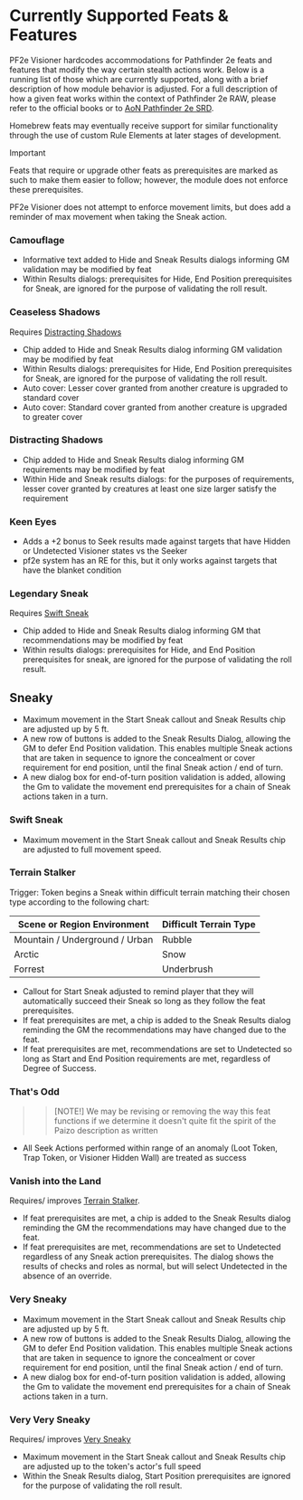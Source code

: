# Currently Supported Feats & Features
PF2e Visioner hardcodes accommodations for Pathfinder 2e feats and features that modify the way certain stealth actions work. Below is a running list of those which are currently supported, along with a brief description of how module behavior is adjusted. For a full description of how a given feat works within the context of Pathfinder 2e RAW, please refer to the official books or to [AoN Pathfinder 2e SRD](https://2e.aonprd.com/Feats.aspx).

Homebrew feats may eventually receive support for similar functionality through the use of custom Rule Elements at later stages of development.


> [!IMPORTANT]
> Feats that require or upgrade other feats as prerequisites are marked as such to make them easier to follow; however, the module does not enforce these prerequisites.
>
> PF2e Visioner does not attempt to enforce movement limits, but does add a reminder of max movement when taking the Sneak action.

### Camouflage
- Informative text added to Hide and Sneak Results dialogs informing GM validation may be modified by feat
- Within Results dialogs: prerequisites for Hide, End Position prerequisites for Sneak, are ignored for the purpose of validating the roll result.

### Ceaseless Shadows
Requires [Distracting Shadows](#distracting-shadows)
- Chip added to Hide and Sneak Results dialog informing GM validation may be modified by feat
- Within Results dialogs: prerequisites for Hide, End Position prerequisites for Sneak, are ignored for the purpose of validating the roll result.
- Auto cover: Lesser cover granted from another creature is upgraded to standard cover
- Auto cover: Standard cover granted from another creature is upgraded to greater cover

### Distracting Shadows
- Chip added to Hide and Sneak Results dialog informing GM requirements may be modified by feat
- Within Hide and Sneak results dialogs: for the purposes of requirements, lesser cover granted by creatures at least one size larger satisfy the requirement

### Keen Eyes
- Adds a +2 bonus to Seek results made against targets that have Hidden or Undetected Visioner states vs the Seeker
- pf2e system has an RE for this, but it only works against targets that have the blanket condition

### Legendary Sneak
Requires [Swift Sneak](#swift-sneak)
- Chip added to Hide and Sneak Results dialog informing GM that recommendations may be modified by feat
- Within results dialogs: prerequisites for Hide, and End Position prerequisites for sneak, are ignored for the purpose of validating the roll result.

## Sneaky
- Maximum movement in the Start Sneak callout and Sneak Results chip are adjusted up by 5 ft.
- A new row of buttons is added to the Sneak Results Dialog, allowing the GM to defer End Position validation. This enables multiple Sneak actions that are taken in sequence to ignore the concealment or cover requirement for end position, until the final Sneak action / end of turn.
- A new dialog box for end-of-turn position validation is added, allowing the Gm to validate the movement end prerequisites for a chain of Sneak actions taken in a turn.

### Swift Sneak
- Maximum movement in the Start Sneak callout and Sneak Results chip are adjusted to full movement speed.

### Terrain Stalker
Trigger: Token begins a Sneak within difficult terrain matching their chosen type according to the following chart:

| Scene or Region Environment    | Difficult Terrain Type|
| ------------------------------ | --------------------- |
| Mountain / Underground / Urban | Rubble                |
| Arctic                         | Snow                  |
| Forrest                        | Underbrush            |

- Callout for Start Sneak adjusted to remind player that they will automatically succeed their Sneak so long as they follow the feat prerequisites.
- If feat prerequisites are met, a chip is added to the Sneak Results dialog reminding the GM the recommendations may have changed due to the feat.
- If feat prerequisites are met, recommendations are set to Undetected so long as Start and End Position requirements are met, regardless of Degree of Success.

### That's Odd
>> [NOTE!]
>> We may be revising or removing the way this feat functions if we determine it doesn't quite fit the spirit of the Paizo description as written

- All Seek Actions performed within range of an anomaly (Loot Token, Trap Token, or Visioner Hidden Wall) are treated as success

### Vanish into the Land
Requires/ improves [Terrain Stalker](#terrain-stalker). 
- If feat prerequisites are met, a chip is added to the Sneak Results dialog reminding the GM the recommendations may have changed due to the feat.
- If feat prerequisites are met, recommendations are set to Undetected regardless of any Sneak action prerequisites. The dialog shows the results of checks and roles as normal, but will select Undetected in the absence of an override.

### Very Sneaky
- Maximum movement in the Start Sneak callout and Sneak Results chip are adjusted up by 5 ft.
- A new row of buttons is added to the Sneak Results Dialog, allowing the GM to defer End Position validation. This enables multiple Sneak actions that are taken in sequence to ignore the concealment or cover requirement for end position, until the final Sneak action / end of turn.
- A new dialog box for end-of-turn position validation is added, allowing the Gm to validate the movement end prerequisites for a chain of Sneak actions taken in a turn.

### Very Very Sneaky
Requires/ improves [Very Sneaky](#very-sneaky)
- Maximum movement in the Start Sneak callout and Sneak Results chip are adjusted up to the token's actor's full speed
- Within the Sneak Results dialog, Start Position prerequisites are ignored for the purpose of validating the roll result.